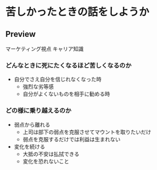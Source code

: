 # 苦しかったときの話をしようか

## Preview

マーケティング視点
キャリア知識

### どんなときに死にたくなるほど苦しくなるのか

- 自分でさえ自分を信じれなくなった時
    - 強烈な劣等感
    - 自分がよくないものを相手に勧める時

### どの様に乗り越えるのか

- 弱点から離れる
    - 上司は部下の弱点を克服させてマウントを取りたいだけ
    - 弱点を克服するだけでは利益は生まれない
- 変化を続ける
    - 大抵の不安は払拭できる
    - 変化を恐れないこと

